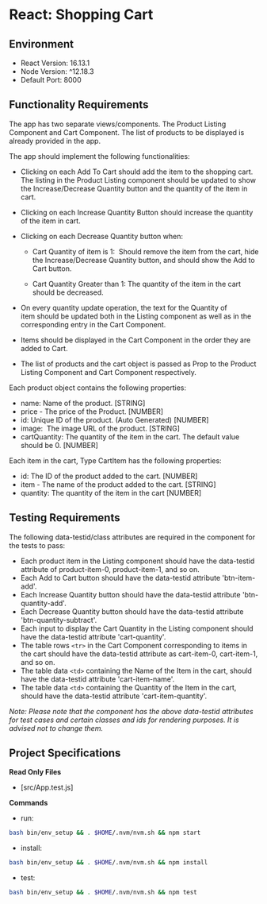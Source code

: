 # React:  Shopping Cart

## Environment 

- React Version: 16.13.1
- Node Version: ^12.18.3
- Default Port: 8000



## Functionality Requirements

The app has two separate views/components. The Product Listing Component and Cart Component. The list of products to be displayed is already provided in the app. 

The app should implement the following functionalities:

- Clicking on each Add To Cart should add the item to the shopping cart. The listing in the Product Listing component should be updated to show the Increase/Decrease Quantity button and the quantity of the item in cart.
  
- Clicking on each Increase Quantity Button should increase the quantity of the item in cart. 
  
- Clicking on each Decrease Quantity button when:
  
  - Cart Quantity of item is 1:  Should remove the item from the cart, hide the Increase/Decrease Quantity button, and should show the Add to Cart button.
  
  - Cart Quantity Greater than 1: The quantity of the item in the cart should be decreased.
  
- On every quantity update operation, the text for the Quantity of item should be updated both in the Listing component as well as in the corresponding entry in the Cart Component.

- Items should be displayed in the Cart Component in the order they are added to Cart. 
  
- The list of products and the cart object is passed as Prop to the Product Listing Component and Cart Component respectively.

Each product object contains the following properties: 
- name: Name of the product. [STRING]
- price - The price of the Product. [NUMBER]
- id: Unique ID of the product. (Auto Generated) [NUMBER]
- image:  The image URL of the product. [STRING]
- cartQuantity: The quantity of the item in the cart. The default value should be 0. [NUMBER]

Each item in the cart, Type CartItem has the following properties:
- id: The ID of the product added to the cart. [NUMBER]
- item - The name of the product added to the cart. [STRING]
- quantity: The quantity of the item in the cart [NUMBER]

## Testing Requirements

The following data-testid/class attributes are required in the component for the tests to pass:
- Each product item in the Listing component should have the data-testid attribute of product-item-0, product-item-1, and so on.
- Each Add to Cart button should have the data-testid attribute 'btn-item-add'.
- Each Increase Quantity button should have the data-testid attribute 'btn-quantity-add'.
- Each Decrease Quantity button should have the data-testid attribute 'btn-quantity-subtract'.
- Each input to display the Cart Quantity in the Listing component should have the data-testid attribute 'cart-quantity'.
- The table rows `<tr>` in the Cart Component corresponding to items in the cart should have the data-testid attribute as cart-item-0, cart-item-1, and so on.
- The table data `<td>` containing the Name of the Item in the cart, should have the data-testid attribute 'cart-item-name'.
- The table data `<td>` containing the Quantity of the Item in the cart, should have the data-testid attribute 'cart-item-quantity'.
  
_Note: Please note that the component has the above data-testid attributes for test cases and certain classes and ids for rendering purposes. It is advised not to change them._


## Project Specifications

**Read Only Files**
- [src/App.test.js]

**Commands**
- run: 
```bash
bash bin/env_setup && . $HOME/.nvm/nvm.sh && npm start
```
- install: 
```bash
bash bin/env_setup && . $HOME/.nvm/nvm.sh && npm install
```
- test: 
```bash
bash bin/env_setup && . $HOME/.nvm/nvm.sh && npm test
```
